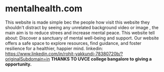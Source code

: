 # mentalhealth.com
This website is made simple bec the people how visit this website they shouldn't distract by seeing any unrelated background video or image , the main aim is to reduce strees and increase mental peace.
This website tell about: Discover a sanctuary of mental well-being and support. Our website offers a safe space to explore resources, find guidance, and foster resilience for a healthier, happier mind. 
linkedin: https://www.linkedin.com/in/rohit-yakkundi-78380720b/?originalSubdomain=in
**THANKS TO UVCE college bangalore to giving a opportunity.**
